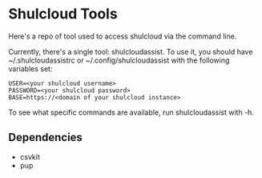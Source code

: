 # Shulcloud Tools

Here's a repo of tool used to access shulcloud via the command line.

Currently, there's a single tool: shulcloudassist. To use it, you
should have ~/.shulcloudassistrc or ~/.config/shulcloudassist with the
following variables set:

````
USER=<your shulcloud username>
PASSWORD=<your shulcloud password>
BASE=https://<domain of your shulcloud instance>
````

To see what specific commands are available, run shulcloudassist with
-h.

## Dependencies

* csvkit
* pup
